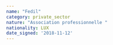 ```yaml
---
name: "Fedil"
category: private_sector
nature: "Association professionnelle "
nationality: LUX
date_signed: '2018-11-12'
---
```

    